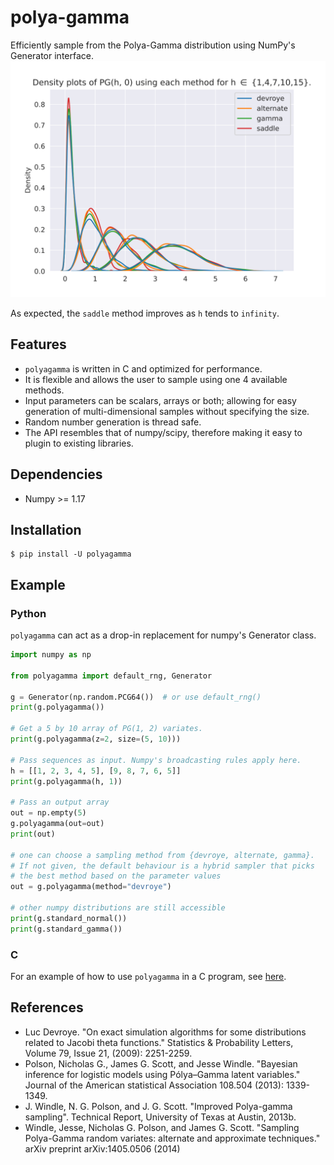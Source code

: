 # polya-gamma
Efficiently sample from the Polya-Gamma distribution using NumPy's Generator interface.
![densities](./scripts/densities.svg)

As expected, the `saddle` method improves as `h` tends to `infinity`.

## Features
- `polyagamma` is written in C and optimized for performance.
- It is flexible and allows the user to sample using one 4 available methods.
- Input parameters can be scalars, arrays or both; allowing for easy generation
of multi-dimensional samples without specifying the size.
- Random number generation is thread safe.
- The API resembles that of numpy/scipy, therefore making it easy to plugin to
existing libraries.


## Dependencies
- Numpy >= 1.17 


## Installation
```shell
$ pip install -U polyagamma
```


## Example

### Python

`polyagamma` can act as a drop-in replacement for numpy's Generator class.
```python
import numpy as np

from polyagamma import default_rng, Generator

g = Generator(np.random.PCG64())  # or use default_rng()
print(g.polyagamma())

# Get a 5 by 10 array of PG(1, 2) variates.
print(g.polyagamma(z=2, size=(5, 10)))

# Pass sequences as input. Numpy's broadcasting rules apply here.
h = [[1, 2, 3, 4, 5], [9, 8, 7, 6, 5]]
print(g.polyagamma(h, 1))

# Pass an output array
out = np.empty(5)
g.polyagamma(out=out)
print(out)

# one can choose a sampling method from {devroye, alternate, gamma}.
# If not given, the default behaviour is a hybrid sampler that picks
# the best method based on the parameter values
out = g.polyagamma(method="devroye")

# other numpy distributions are still accessible
print(g.standard_normal())
print(g.standard_gamma())
```
### C
For an example of how to use `polyagamma` in a C program, see [here][1].


## References
- Luc Devroye. "On exact simulation algorithms for some distributions related to Jacobi theta functions." Statistics & Probability Letters, Volume 79, Issue 21, (2009): 2251-2259.
- Polson, Nicholas G., James G. Scott, and Jesse Windle. "Bayesian inference for logistic models using Pólya–Gamma latent variables." Journal of the American statistical Association 108.504 (2013): 1339-1349.
- J. Windle, N. G. Polson, and J. G. Scott. "Improved Polya-gamma sampling". Technical Report, University of Texas at Austin, 2013b.
- Windle, Jesse, Nicholas G. Polson, and James G. Scott. "Sampling Polya-Gamma random variates: alternate and approximate techniques." arXiv preprint arXiv:1405.0506 (2014)


[1]: ./examples/c_polyagamma.c
